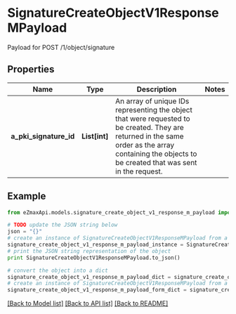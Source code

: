 # SignatureCreateObjectV1ResponseMPayload

Payload for POST /1/object/signature

## Properties

Name | Type | Description | Notes
------------ | ------------- | ------------- | -------------
**a_pki_signature_id** | **List[int]** | An array of unique IDs representing the object that were requested to be created.  They are returned in the same order as the array containing the objects to be created that was sent in the request. | 

## Example

```python
from eZmaxApi.models.signature_create_object_v1_response_m_payload import SignatureCreateObjectV1ResponseMPayload

# TODO update the JSON string below
json = "{}"
# create an instance of SignatureCreateObjectV1ResponseMPayload from a JSON string
signature_create_object_v1_response_m_payload_instance = SignatureCreateObjectV1ResponseMPayload.from_json(json)
# print the JSON string representation of the object
print SignatureCreateObjectV1ResponseMPayload.to_json()

# convert the object into a dict
signature_create_object_v1_response_m_payload_dict = signature_create_object_v1_response_m_payload_instance.to_dict()
# create an instance of SignatureCreateObjectV1ResponseMPayload from a dict
signature_create_object_v1_response_m_payload_form_dict = signature_create_object_v1_response_m_payload.from_dict(signature_create_object_v1_response_m_payload_dict)
```
[[Back to Model list]](../README.md#documentation-for-models) [[Back to API list]](../README.md#documentation-for-api-endpoints) [[Back to README]](../README.md)


